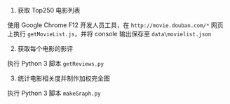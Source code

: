 1. 获取 Top250 电影列表

使用 Google Chrome F12 开发人员工具，在 `http://movie.douban.com/*` 网页上执行 `getMovieList.js`，并将 console 输出保存至 `data\movielist.json`

2. 获取每个电影的影评

执行 Python 3 脚本 `getReviews.py`

3. 统计电影相关度并制作加权完全图

执行 Python 3 脚本 `makeGraph.py`
